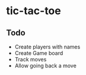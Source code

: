 # tic-tac-toe

## Todo
- Create players with names
- Create Game board
- Track moves
- Allow going back a move